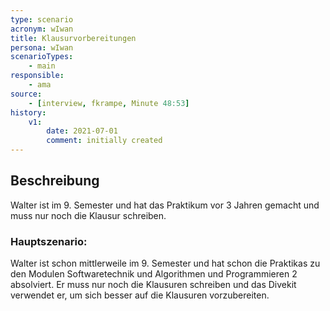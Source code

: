 ```yaml
---
type: scenario
acronym: wIwan
title: Klausurvorbereitungen
persona: wIwan
scenarioTypes:
    - main
responsible:
    - ama
source:
    - [interview, fkrampe, Minute 48:53]
history:
    v1:
        date: 2021-07-01
        comment: initially created
---
```


## Beschreibung
Walter ist im 9. Semester und hat das Praktikum vor 3 Jahren gemacht und muss nur noch die Klausur schreiben.

### Hauptszenario:
Walter ist schon mittlerweile im 9. Semester und hat schon die Praktikas zu den Modulen Softwaretechnik und Algorithmen und Programmieren 2 absolviert. 
Er muss nur noch die Klausuren schreiben und das Divekit verwendet er, um sich besser auf die Klausuren vorzubereiten.

